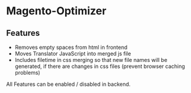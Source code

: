 Magento-Optimizer
=================

Features
--------

* Removes empty spaces from html in frontend
* Moves Translator JavaScript into merged js file
* Includes filetime in css merging so that new file names will be generated, if there are changes in css files (prevent browser caching problems)

All Features can be enabled / disabled in backend.

